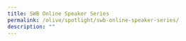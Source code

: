 ```yaml
---
title: SWB Online Speaker Series
permalink: /olive/spotlight/swb-online-speaker-series/
description: ""
---
```

